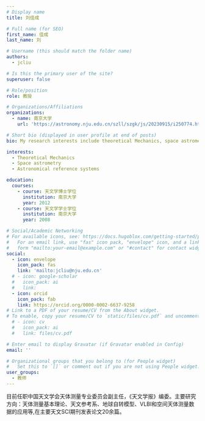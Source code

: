 ```yaml
---
# Display name
title: 刘佳成

# Full name (for SEO)
first_name: 佳成
last_name: 刘

# Username (this should match the folder name)
authors:
  - jcliu

# Is this the primary user of the site?
superuser: false

# Role/position
role: 教授

# Organizations/Affiliations
organizations:
  - name: 南京大学
    url: 'https://astronomy.nju.edu.cn/szll/szgk/js/20230915/i250774.html'

# Short bio (displayed in user profile at end of posts)
bio: My research interests include theoretical Mechanics, space astrometry, and astronomical reference systems.

interests:
  - Theoretical Mechanics
  - Space astrometry
  - Astronomical reference systems

education:
  courses:
    - course: 天文学博士学位
      institution: 南京大学
      year: 2012
    - course: 天文学学士学位 
      institution: 南京大学
      year: 2008

# Social/Academic Networking
# For available icons, see: https://docs.hugoblox.com/getting-started/page-builder/#icons
#   For an email link, use "fas" icon pack, "envelope" icon, and a link in the
#   form "mailto:your-email@example.com" or "#contact" for contact widget.
social:
  - icon: envelope
    icon_pack: fas
    link: 'mailto:jcliu@nju.edu.cn'
  # - icon: google-scholar
  #   icon_pack: ai
  #   link: 
  - icon: orcid
    icon_pack: fab
    link: https://orcid.org/0000-0002-6637-9258
# Link to a PDF of your resume/CV from the About widget.
# To enable, copy your resume/CV to `static/files/cv.pdf` and uncomment the lines below.
  # - icon: cv
  #   icon_pack: ai
  #   link: files/cv.pdf

# Enter email to display Gravatar (if Gravatar enabled in Config)
email: ''

# Organizational groups that you belong to (for People widget)
#   Set this to `[]` or comment out if you are not using People widget.
user_groups:
  - 教师
---
```


目前任职中国天文学会天体测量专业委员会副主任，《天文学报》编委。主要研究方向：天体测量基本理论、天文参考系、地球自转模型、VLBI和空间天体测量数据的应用等,在主要天文SCI期刊发表论文20余篇。
